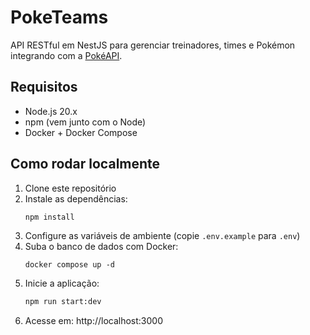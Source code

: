 # PokeTeams

API RESTful em NestJS para gerenciar treinadores, times e Pokémon integrando com a [PokéAPI](https://pokeapi.co/).

## Requisitos

- Node.js 20.x
- npm (vem junto com o Node)
- Docker + Docker Compose

## Como rodar localmente

1. Clone este repositório
2. Instale as dependências:
    ```bash
    npm install
    ```
3. Configure as variáveis de ambiente (copie `.env.example` para `.env`)
4. Suba o banco de dados com Docker:
    ```
    docker compose up -d
    ```
5. Inicie a aplicação:
    ```bash
    npm run start:dev
    ```
6. Acesse em: http://localhost:3000